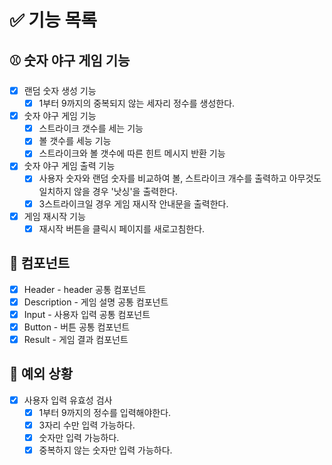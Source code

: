 # ✅ 기능 목록

## ⚾️ 숫자 야구 게임 기능

- [x] 랜덤 숫자 생성 기능
  - [x] 1부터 9까지의 중복되지 않는 세자리 정수를 생성한다.
- [x] 숫자 야구 게임 기능
  - [x] 스트라이크 갯수를 세는 기능
  - [x] 볼 갯수를 세능 기능
  - [x] 스트라이크와 볼 갯수에 따른 힌트 메시지 반환 기능
- [x] 숫자 야구 게임 출력 기능
  - [x] 사용자 숫자와 랜덤 숫자를 비교하여 볼, 스트라이크 개수를 출력하고 아무것도 일치하지 않을 경우 '낫싱'을 출력한다.
  - [x] 3스트라이크일 경우 게임 재시작 안내문을 출력한다.
- [x] 게임 재시작 기능
  - [x] 재시작 버튼을 클릭시 페이지를 새로고침한다.

## 📁 컴포넌트

- [x] Header - header 공통 컴포넌트
- [x] Description - 게임 설명 공통 컴포넌트
- [x] Input - 사용자 입력 공통 컴포넌트
- [x] Button - 버튼 공통 컴포넌트
- [x] Result - 게임 결과 컴포넌트

## 🎯 예외 상황

- [x] 사용자 입력 유효성 검사
  - [x] 1부터 9까지의 정수를 입력해야한다.
  - [x] 3자리 수만 입력 가능하다.
  - [x] 숫자만 입력 가능하다.
  - [x] 중복하지 않는 숫자만 입력 가능하다.
